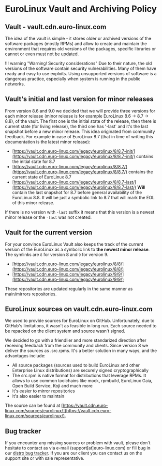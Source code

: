 # EuroLinux Vault and Archiving Policy

## Vault - vault.cdn.euro-linux.com

The idea of the vault is simple - it stores older or archived versions of the
software packages (mostly RPMs) and allow to create and maintain the
environment that requires old versions of the packages, specific libraries or
cannot or even must not be updated.

!!! warning "Warning! Security considerations"
    Due to their nature, the old versions of the software contain security
    vulnerabilities. Many of them have ready and easy to use exploits. Using
    unsupported versions of software is a dangerous practice, especially
    when system is running in the public networks.


## Vault's initial and last version for minor releases

From version 8.6 and 9.0 we decided that we will provide three versions for
each minor release (minor release is for example EuroLinux 8.6 -> 8.7 -> 8.8),
of the vault. The first one is the initial state of the release, then there is
current state (for living release), the third one has '-last' and it's the last
snapshot before a new minor release. This idea originated from community
feedback. For example in case of EuroLinux 8.7 (that in time of writing this
documentation is the latest minor release):

- [https://vault.cdn.euro-linux.com/legacy/eurolinux/8/8.7-init/](https://vault.cdn.euro-linux.com/legacy/eurolinux/8/8.7-init/)
  contains the initial state for 8.7
- [https://vault.cdn.euro-linux.com/legacy/eurolinux/8/8.7/](https://vault.cdn.euro-linux.com/legacy/eurolinux/8/8.7/)
  contains the current state of EuroLinux 8.7
- [https://vault.cdn.euro-linux.com/legacy/eurolinux/8/8.7-last/](https://vault.cdn.euro-linux.com/legacy/eurolinux/8/8.7-last/)
  **Will** contain the last snapshot for 8.7 before general availability of the
  EuroLinux 8.8. It will be just a symbolic link to 8.7 that will mark the EOL
  of this minor release.

If there is no version with `-last` suffix it means that this version is a
newest minor release or the `-last` was not created.

## Vault for the current version

For your convince EuroLinux Vault also keeps the track of the current version
of the EuroLinux as a symbolic link to **the newest minor release**. The
symlinks are `8` for version 8 and `9` for version 9.

- [https://vault.cdn.euro-linux.com/legacy/eurolinux/8/8/](https://vault.cdn.euro-linux.com/legacy/eurolinux/8/8/)
- [https://vault.cdn.euro-linux.com/legacy/eurolinux/9/9/](https://vault.cdn.euro-linux.com/legacy/eurolinux/9/9/)

These repositories are updated regularly in the same manner as main/mirrors
repositories.

## EuroLinux sources on vault.cdn.euro-linux.com

We used to provide sources for EuroLinux on GitHub. Unfortunately, due to
GitHub's limitations, it wasn't as feasible in long run. Each source needed to
be repacked on the client system and source wasn't signed.


We decided to go with a friendlier and more standarized direction after
receiving feedback from the community and clients. Since version 8 we deliver
the sources as .src.rpms. It's a better solution in many ways, and the
advantages include:

- All source packages (sources used to build EuroLinux and other Enterprise
  Linux distributions) are securely signed cryptographically 
- The src.rpm is native format for distributions that leverage RPMs. It allows
  to use common toolchains like mock, rpmbuild, EuroLinux Gaia, Open Build
  Service, Koji and much more
- It's easier to mirror repositories
- It's also easier to maintain


The source can be found at
[https://vault.cdn.euro-linux.com/sources/eurolinux/](https://vault.cdn.euro-linux.com/sources/eurolinux/).


## Bug tracker

If you encounter any missing sources or problem with vault, please don't
hesitate to contact as via e-mail (support[at]euro-linux.com) or fill bug in
our [distro bug
tracker](https://github.com/EuroLinux/eurolinux-distro-bugs-and-rfc). If you
are our client you can contact us on the support site or with sale
representative.
